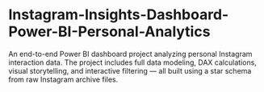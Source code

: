 # Instagram-Insights-Dashboard-Power-BI-Personal-Analytics
An end-to-end Power BI dashboard project analyzing personal Instagram interaction data. The project includes full data modeling, DAX calculations, visual storytelling, and interactive filtering — all built using a star schema from raw Instagram archive files.
